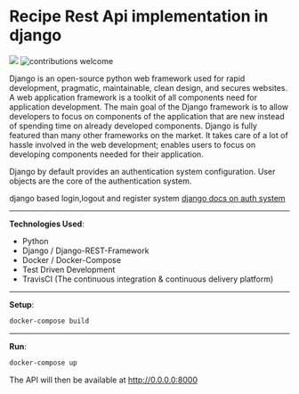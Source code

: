 # Recipe Rest Api implementation in django
![](https://img.shields.io/github/repo-size/itsvinayak/user_login_and_register.svg?label=Repo%20size&style=flat-square)&nbsp;![contributions welcome](https://img.shields.io/static/v1.svg?label=Contributions&message=Welcome&color=0059b3&style=flat-square)&nbsp;


Django is an open-source python web framework used for rapid development, pragmatic, maintainable, clean design, and secures websites. A web application framework is a toolkit of all components need for application development. The main goal of the Django framework is to allow developers to focus on components of the application that are new instead of spending time on already developed components. Django is fully featured than many other frameworks on the market. It takes care of a lot of hassle involved in the web development; enables users to focus on developing components needed for their application.

Django by default provides an authentication system configuration. User objects are the core of the authentication system.

django based login,logout and register system [django docs on auth system](https://docs.djangoproject.com/en/2.2/topics/auth/default/)


---

__Technologies Used__:

* Python
* Django / Django-REST-Framework
* Docker / Docker-Compose
* Test Driven Development
* TravisCI (The continuous integration & continuous delivery platform)
---

__Setup__:
```bash
docker-compose build
```
---

__Run__:

```bash
docker-compose up
```

The API will then be available at http://0.0.0.0:8000
